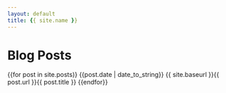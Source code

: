 ```yaml
---
layout: default
title: {{ site.name }}
---
```


# [](#header-1)Blog Posts

{{for post in site.posts)}
{{post.date | date_to_string}} 
{{ site.baseurl }}{{ post.url }}{{ post.title }}
{{endfor}}


